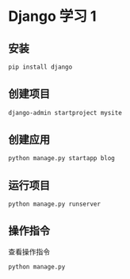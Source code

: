 # Django 学习 1

## 安装

```bash
pip install django
```
## 创建项目
```bash
django-admin startproject mysite
```
## 创建应用
```bash
python manage.py startapp blog
```
## 运行项目
```bash
python manage.py runserver
```

## 操作指令
查看操作指令
```bash
python manage.py
```
